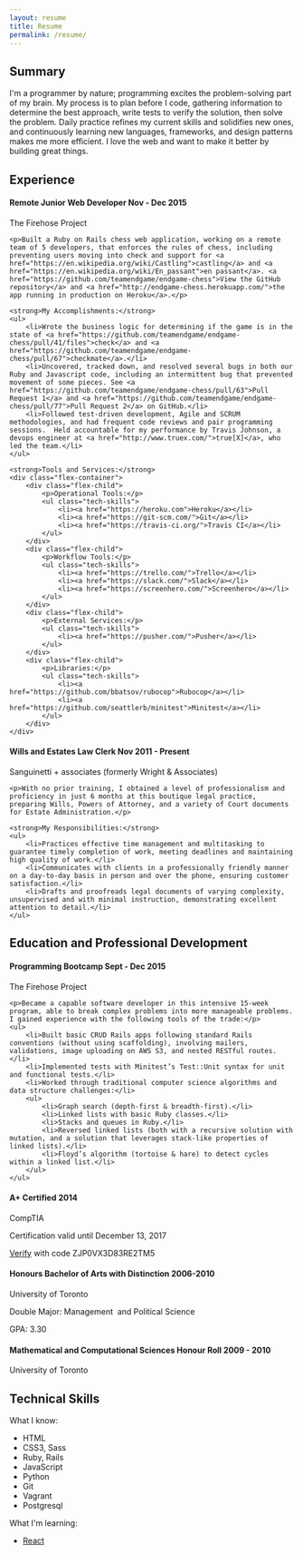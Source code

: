 ```yaml
---
layout: resume
title: Resume
permalink: /resume/
---
```


## Summary
I'm a programmer by nature; programming excites the problem-solving part of my brain.  	My process is to plan before I code, gathering information to determine the best approach, write tests to verify the solution, then solve the problem. Daily practice refines my current skills and solidifies new ones, and continuously learning new languages, frameworks, and design patterns makes me more efficient. I love the web and want to make it better by building great things. 

## Experience
<div>
	<h4><strong>Remote Junior Web Developer</strong> <span class="pull-right">Nov - Dec 2015</span></h4>
	<p><span class="highlight">The Firehose Project</span></p>

	<p>Built a Ruby on Rails chess web application, working on a remote team of 5 developers, that enforces the rules of chess, including preventing users moving into check and support for <a href="https://en.wikipedia.org/wiki/Castling">castling</a> and <a href="https://en.wikipedia.org/wiki/En_passant">en passant</a>. <a href="https://github.com/teamendgame/endgame-chess">View the GitHub repository</a> and <a href="http://endgame-chess.herokuapp.com/">the app running in production on Heroku</a>.</p>

	<strong>My Accomplishments:</strong>
	<ul>
		<li>Wrote the business logic for determining if the game is in the state of <a href="https://github.com/teamendgame/endgame-chess/pull/41/files">check</a> and <a href="https://github.com/teamendgame/endgame-chess/pull/67">checkmate</a>.</li>
		<li>Uncovered, tracked down, and resolved several bugs in both our Ruby and Javascript code, including an intermittent bug that prevented movement of some pieces. See <a href="https://github.com/teamendgame/endgame-chess/pull/63">Pull Request 1</a> and <a href="https://github.com/teamendgame/endgame-chess/pull/77">Pull Request 2</a> on GitHub.</li>
		<li>Followed test-driven development, Agile and SCRUM methodologies, and had frequent code reviews and pair programming sessions.  Held accountable for my performance by Travis Johnson, a devops engineer at <a href="http://www.truex.com/">true[X]</a>, who led the team.</li>		
	</ul>

	<strong>Tools and Services:</strong>
	<div class="flex-container">
		<div class="flex-child">
			<p>Operational Tools:</p>
			<ul class="tech-skills">
				<li><a href="https://heroku.com">Heroku</a></li>
				<li><a href="https://git-scm.com/">Git</a></li>
				<li><a href="https://travis-ci.org/">Travis CI</a></li>
			</ul>
		</div>
		<div class="flex-child">
			<p>Workflow Tools:</p>
			<ul class="tech-skills">
				<li><a href="https://trello.com/">Trello</a></li>
				<li><a href="https://slack.com/">Slack</a></li>
				<li><a href="https://screenhero.com/">Screenhero</a></li>
			</ul>
		</div>
		<div class="flex-child">
			<p>External Services:</p>
			<ul class="tech-skills">
				<li><a href="https://pusher.com/">Pusher</a></li>
			</ul>
		</div>
		<div class="flex-child">
			<p>Libraries:</p>
			<ul class="tech-skills">
				<li><a href="https://github.com/bbatsov/rubocop">Rubocop</a></li>
				<li><a href="https://github.com/seattlerb/minitest">Minitest</a></li>
			</ul>
		</div>
	</div>
</div>
<div> 
	<h4><strong>Wills and Estates Law Clerk</strong> <span class="pull-right">Nov 2011 - Present</span></h4>
	<p><span class="highlight">Sanguinetti + associates (formerly Wright & Associates)</span></p>

	<p>With no prior training, I obtained a level of professionalism and proficiency in just 6 months at this boutique legal practice, preparing Wills, Powers of Attorney, and a variety of Court documents for Estate Administration.</p>

	<strong>My Responsibilities:</strong>
	<ul>
		<li>Practices effective time management and multitasking to guarantee timely completion of work, meeting deadlines and maintaining high quality of work.</li>	
		<li>Communicates with clients in a professionally friendly manner on a day-to-day basis in person and over the phone, ensuring customer satisfaction.</li>		
		<li>Drafts and proofreads legal documents of varying complexity, unsupervised and with minimal instruction, demonstrating excellent attention to detail.</li>		
	</ul>
</div>

## Education and Professional Development
<div>
	<h4><strong>Programming Bootcamp</strong> <span class="pull-right">Sept - Dec 2015</span></h4>
	<p><span class="highlight">The Firehose Project</span></p>

	<p>Became a capable software developer in this intensive 15-week program, able to break complex problems into more manageable problems. I gained experience with the following tools of the trade:</p>
	<ul>
		<li>Built basic CRUD Rails apps following standard Rails conventions (without using scaffolding), involving mailers, validations, image uploading on AWS S3, and nested RESTful routes.</li>	
		<li>Implemented tests with Minitest’s Test::Unit syntax for unit and functional tests.</li>	
		<li>Worked through traditional computer science algorithms and data structure challenges:</li>
		<ul>
			<li>Graph search (depth-first & breadth-first).</li>
			<li>Linked lists with basic Ruby classes.</li>
			<li>Stacks and queues in Ruby.</li>
			<li>Reversed linked lists (both with a recursive solution with mutation, and a solution that leverages stack-like properties of linked lists).</li>
			<li>Floyd’s algorithm (tortoise & hare) to detect cycles within a linked list.</li>
		</ul>
	</ul>
</div>	
<div>
	<h4><strong>A+ Certified</strong> <span class="pull-right">2014</span></h4>
	<p><span class="highlight">CompTIA</span></p>
	<p>Certification valid until December 13, 2017</p>
	<p><a href="http://verify.comptia.org">Verify</a> with code ZJP0VX3D83RE2TM5</p>
</div>
<div>
	<h4><strong>Honours Bachelor of Arts with Distinction</strong> <span class="pull-right">2006-2010</span></h4>
	<p><span class="highlight">University of Toronto</span></p>
	<p>Double Major: Management  and Political Science</p>
	<p>GPA: 3.30</p>
</div>
<div>
	<h4><strong>Mathematical and Computational Sciences Honour Roll</strong> <span class="pull-right">2009 - 2010 </span></h4>
	<p><span class="highlight">University of Toronto</span></p>
</div>

## Technical Skills
<div class="flex-container">
	<div class="flex-child">
		<p>What I know:</p>
		<ul class="tech-skills">
			<li>HTML</li>
			<li>CSS3, Sass</li>
			<li>Ruby, Rails</li>
			<li>JavaScript</li>
			<li>Python</li>
			<li>Git</li>
			<li>Vagrant</li>
			<li>Postgresql</li>
		</ul>
	</div>
	<div class="flex-child">
		<p>What I'm learning:</p>
		<ul class="tech-skills">
			<li><a href="https://reactforbeginners.com/">React</a></li>
		</ul>
	</div>
</div>